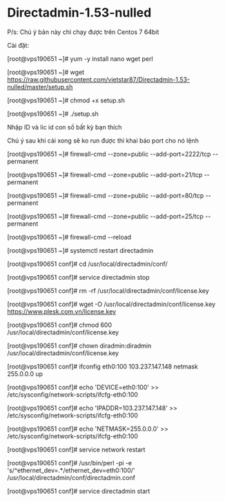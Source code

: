 # Directadmin-1.53-nulled

P/s: Chú ý bản này chỉ chạy được trên Centos 7 64bit

Cài đặt:

[root@vps190651 ~]# yum -y install nano wget perl

[root@vps190651 ~]# wget https://raw.githubusercontent.com/vietstar87/Directadmin-1.53-nulled/master/setup.sh

[root@vps190651 ~]# chmod +x setup.sh

[root@vps190651 ~]# ./setup.sh

Nhập ID và lic id con số bất kỳ bạn thích

Chú ý sau khi cài xong sẽ ko run được thì khai báo port cho nó lệnh

[root@vps190651 ~]# firewall-cmd --zone=public --add-port=2222/tcp --permanent

[root@vps190651 ~]# firewall-cmd --zone=public --add-port=21/tcp --permanent

[root@vps190651 ~]# firewall-cmd --zone=public --add-port=80/tcp --permanent

[root@vps190651 ~]# firewall-cmd --zone=public --add-port=25/tcp --permanent

[root@vps190651 ~]# firewall-cmd --reload

[root@vps190651 ~]# systemctl restart directadmin

[root@vps190651 conf]# cd /usr/local/directadmin/conf/

[root@vps190651 conf]# service directadmin stop

[root@vps190651 conf]# rm -rf /usr/local/directadmin/conf/license.key

[root@vps190651 conf]# wget -O /usr/local/directadmin/conf/license.key https://www.plesk.com.vn/license.key

[root@vps190651 conf]# chmod 600 /usr/local/directadmin/conf/license.key

[root@vps190651 conf]# chown diradmin:diradmin /usr/local/directadmin/conf/license.key

[root@vps190651 conf]# ifconfig eth0:100 103.237.147.148 netmask 255.0.0.0 up

[root@vps190651 conf]# echo 'DEVICE=eth0:100' >> /etc/sysconfig/network-scripts/ifcfg-eth0:100

[root@vps190651 conf]# echo 'IPADDR=103.237.147.148' >> /etc/sysconfig/network-scripts/ifcfg-eth0:100

[root@vps190651 conf]# echo 'NETMASK=255.0.0.0' >> /etc/sysconfig/network-scripts/ifcfg-eth0:100

[root@vps190651 conf]# service network restart

[root@vps190651 conf]# /usr/bin/perl -pi -e 's/^ethernet_dev=.*/ethernet_dev=eth0:100/' /usr/local/directadmin/conf/directadmin.conf

[root@vps190651 conf]# service directadmin start
